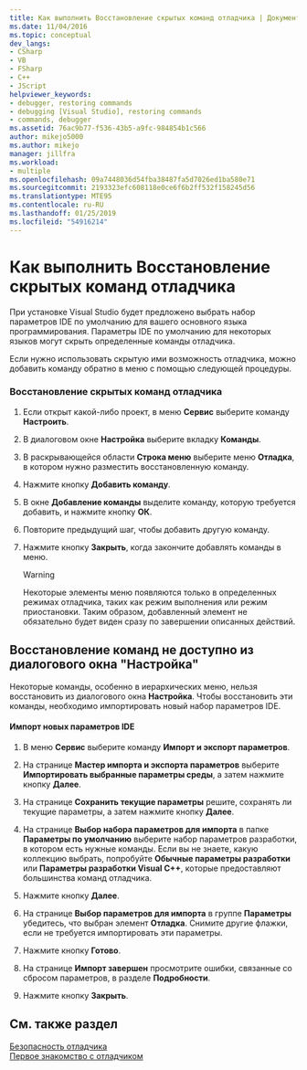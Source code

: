 ```yaml
---
title: Как выполнить Восстановление скрытых команд отладчика | Документация Майкрософт
ms.date: 11/04/2016
ms.topic: conceptual
dev_langs:
- CSharp
- VB
- FSharp
- C++
- JScript
helpviewer_keywords:
- debugger, restoring commands
- debugging [Visual Studio], restoring commands
- commands, debugger
ms.assetid: 76ac9b77-f536-43b5-a9fc-984854b1c566
author: mikejo5000
ms.author: mikejo
manager: jillfra
ms.workload:
- multiple
ms.openlocfilehash: 09a7448036d54fba38487fa5d7026ed1ba580e71
ms.sourcegitcommit: 2193323efc608118e0ce6f6b2ff532f158245d56
ms.translationtype: MTE95
ms.contentlocale: ru-RU
ms.lasthandoff: 01/25/2019
ms.locfileid: "54916214"
---
```

# <a name="how-to-restore-hidden-debugger-commands"></a>Как выполнить Восстановление скрытых команд отладчика
При установке Visual Studio будет предложено выбрать набор параметров IDE по умолчанию для вашего основного языка программирования. Параметры IDE по умолчанию для некоторых языков могут скрыть определенные команды отладчика.  
  
 Если нужно использовать скрытую ими возможность отладчика, можно добавить команду обратно в меню с помощью следующей процедуры.  
  
### <a name="to-restore-hidden-debugger-commands"></a>Восстановление скрытых команд отладчика  
  
1.  Если открыт какой-либо проект, в меню **Сервис** выберите команду **Настроить**.  
  
2.  В диалоговом окне **Настройка** выберите вкладку **Команды**.  
  
3.  В раскрывающейся области **Строка меню** выберите меню **Отладка**, в котором нужно разместить восстановленную команду.  
  
4.  Нажмите кнопку **Добавить команду**.  
  
5.  В окне **Добавление команды** выделите команду, которую требуется добавить, и нажмите кнопку **ОК**.  
  
6.  Повторите предыдущий шаг, чтобы добавить другую команду.  
  
7.  Нажмите кнопку **Закрыть**, когда закончите добавлять команды в меню.  
  
    > [!WARNING]
    >  Некоторые элементы меню появляются только в определенных режимах отладчика, таких как режим выполнения или режим приостановки. Таким образом, добавленный элемент не обязательно будет виден сразу по завершении описанных действий.  
  
## <a name="restoring-commands-not-available-from-the-customize-dialog-box"></a>Восстановление команд не доступно из диалогового окна "Настройка"  
 Некоторые команды, особенно в иерархических меню, нельзя восстановить из диалогового окна **Настройка**. Чтобы восстановить эти команды, необходимо импортировать новый набор параметров IDE.  
  
#### <a name="to-import-new-ide-settings"></a>Импорт новых параметров IDE  
  
1.  В меню **Сервис** выберите команду **Импорт и экспорт параметров**.  
  
2.  На странице **Мастер импорта и экспорта параметров** выберите **Импортировать выбранные параметры среды**, а затем нажмите кнопку **Далее**.  
  
3.  На странице **Сохранить текущие параметры** решите, сохранять ли текущие параметры, а затем нажмите кнопку **Далее**.  
  
4.  На странице **Выбор набора параметров для импорта** в папке **Параметры по умолчанию** выберите набор параметров разработки, в котором есть нужные команды. Если вы не знаете, какую коллекцию выбрать, попробуйте **Обычные параметры разработки** или **Параметры разработки Visual C++**, которые предоставляют большинства команд отладчика.  
  
5.  Нажмите кнопку **Далее**.  
  
6.  На странице **Выбор параметров для импорта** в группе **Параметры** убедитесь, что выбран элемент **Отладка**. Снимите другие флажки, если не требуется импортировать эти параметры.  
  
7.  Нажмите кнопку **Готово**.  
  
8.  На странице **Импорт завершен** просмотрите ошибки, связанные со сбросом параметров, в разделе **Подробности**.  
  
9. Нажмите кнопку **Закрыть**.  
  
## <a name="see-also"></a>См. также раздел  
 [Безопасность отладчика](../debugger/debugger-security.md)   
 [Первое знакомство с отладчиком](../debugger/debugger-feature-tour.md)